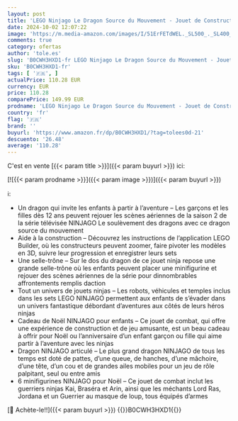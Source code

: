 ```yaml
---
layout: post
title: 'LEGO Ninjago Le Dragon Source du Mouvement - Jouet de Construction Ninja avec Figurines de Créatures Mythiques - Cadeau d’Anniversaire pour Enfants Garçons et Filles dès 12 Ans 71822'
date: 2024-10-02 12:07:22
image: 'https://m.media-amazon.com/images/I/51ErFETdWEL._SL500_._SL400_.jpg'
comments: true
category: ofertas
author: 'tole.es'
slug: 'B0CWH3HXD1-fr LEGO Ninjago Le Dragon Source du Mouvement - Jouet de...'
sku: 'B0CWH3HXD1-fr'
tags: [ '🇫🇷', ]
actualPrice: 110.28 EUR
currency: EUR
price: 110.28
comparePrice: 149.99 EUR
prodname: 'LEGO Ninjago Le Dragon Source du Mouvement - Jouet de Construction Ninja avec Figurines de Créatures Mythiques - Cadeau d’Anniversaire pour Enfants Garçons et Filles dès 12 Ans 71822'
country: 'fr'
flag: '🇫🇷'
brand: ''
buyurl: 'https://www.amazon.fr/dp/B0CWH3HXD1/?tag=tolees0d-21'
descuento: '26.48'
average: '110.28'
---
```


C'est en vente [{{< param title >}}]({{< param buyurl >}}) ici:

[![{{< param prodname >}}]({{< param image >}})]({{< param buyurl >}})

ℹ️:

- Un dragon qui invite les enfants à partir à l’aventure – Les garçons et les filles dès 12 ans peuvent rejouer les scènes aériennes de la saison 2 de la série télévisée NINJAGO Le soulèvement des dragons avec ce dragon source du mouvement
- Aide à la construction – Découvrez les instructions de l’application LEGO Builder, où les constructeurs peuvent zoomer, faire pivoter les modèles en 3D, suivre leur progression et enregistrer leurs sets
- Une selle-trône – Sur le dos du dragon de ce jouet ninja repose une grande selle-trône où les enfants peuvent placer une minifigurine et rejouer des scènes aériennes de la série pour dinnombrables affrontements remplis daction
- Tout un univers de jouets ninjas – Les robots, véhicules et temples inclus dans les sets LEGO NINJAGO permettent aux enfants de s’évader dans un univers fantastique débordant d’aventures aux côtés de leurs héros ninjas
- Cadeau de Noël NINJAGO pour enfants – Ce jouet de combat, qui offre une expérience de construction et de jeu amusante, est un beau cadeau à offrir pour Noël ou l’anniversaire d’un enfant garçon ou fille qui aime partir à l’aventure avec les ninjas
- Dragon NINJAGO articulé – Le plus grand dragon NINJAGO de tous les temps est doté de pattes, d’une queue, de hanches, d’une mâchoire, d’une tête, d’un cou et de grandes ailes mobiles pour un jeu de rôle palpitant, seul ou entre amis
- 6 minifigurines NINJAGO pour Noël – Ce jouet de combat inclut les guerriers ninjas Kai, Braséra et Arin, ainsi que les méchants Lord Ras, Jordana et un Guerrier au masque de loup, tous équipés d’armes

[🛒 Achète-le!!]({{< param buyurl >}})
{{<world>}}B0CWH3HXD1{{</world>}}
